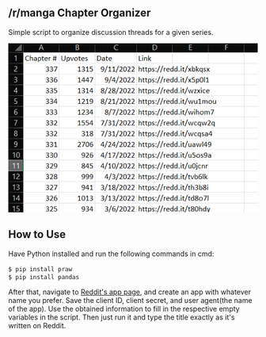 ## /r/manga Chapter Organizer
Simple script to organize discussion threads for a given series.

![csv shown](example.png)

## How to Use
Have Python installed and run the following commands in cmd:

```
$ pip install praw
$ pip install pandas
```

After that, navigate to [Reddit's app page](https://www.reddit.com/prefs/apps), and create an app with whatever name you prefer. Save the client ID, client secret, and user agent(the name of the app). Use the obtained information to fill in the respective empty variables in the script. Then just run it and type the title exactly as it's written on Reddit.
